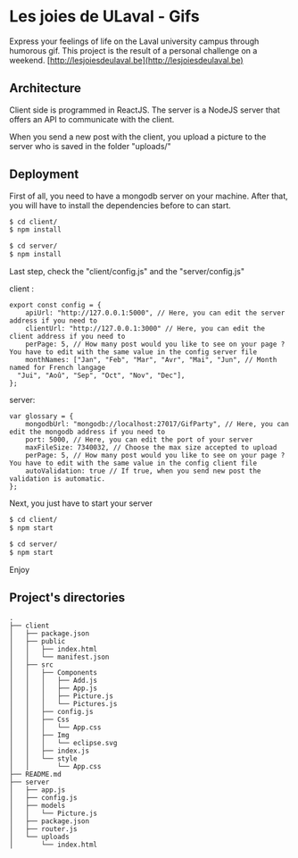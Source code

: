# Les joies de ULaval - Gifs

Express your feelings of life on the Laval university campus through humorous gif.
This project is the result of a personal challenge on a weekend.
[http://lesjoiesdeulaval.be](http://lesjoiesdeulaval.be)

## Architecture

Client side is programmed in ReactJS.
The server is a NodeJS server that offers an API to communicate with the client.

When you send a new post with the client, you upload a picture to the server who is saved in the folder "uploads/"

## Deployment

First of all, you need to have a mongodb server on your machine.
After that, you will have to install the dependencies before to can start.

```bash
$ cd client/
$ npm install
```

```bash
$ cd server/
$ npm install
```

Last step, check the "client/config.js" and the "server/config.js"

client :
```
export const config = {
    apiUrl: "http://127.0.0.1:5000", // Here, you can edit the server address if you need to
    clientUrl: "http://127.0.0.1:3000" // Here, you can edit the client address if you need to
    perPage: 5, // How many post would you like to see on your page ? You have to edit with the same value in the config server file
    monthNames: ["Jan", "Feb", "Mar", "Avr", "Mai", "Jun", // Month named for French langage
  "Jui", "Aoû", "Sep", "Oct", "Nov", "Dec"],
};
```

server:

```
var glossary = {
    mongodbUrl: "mongodb://localhost:27017/GifParty", // Here, you can edit the mongodb address if you need to
    port: 5000, // Here, you can edit the port of your server
    maxFileSize: 7340032, // Choose the max size accepted to upload
    perPage: 5, // How many post would you like to see on your page ? You have to edit with the same value in the config client file
    autoValidation: true // If true, when you send new post the validation is automatic.
};
```

Next, you just have to start your server

```bash
$ cd client/
$ npm start
```

```bash
$ cd server/
$ npm start
```

Enjoy

## Project's directories

```
.
├── client
│   ├── package.json
│   ├── public
│   │   ├── index.html
│   │   └── manifest.json
│   ├── src
│   │   ├── Components
│   │   │   ├── Add.js
│   │   │   ├── App.js
│   │   │   ├── Picture.js
│   │   │   └── Pictures.js
│   │   ├── config.js
│   │   ├── Css
│   │   │   └── App.css
│   │   ├── Img
│   │   │   └── eclipse.svg
│   │   ├── index.js
│   │   └── style
│   │       └── App.css
├── README.md
├── server
│   ├── app.js
│   ├── config.js
│   ├── models
│   │   └── Picture.js
│   ├── package.json
│   ├── router.js
│   └── uploads
│       └── index.html

```
